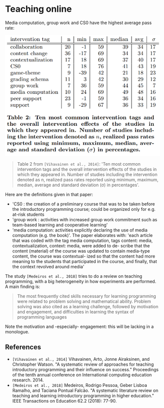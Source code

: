 # Teaching online

Media computation, group work and CS0 have the highest average pass rate:

![Vihavainen et al., 2014, figure 2](vihavainen_et_al_2014_fig_2.png)

> Table 2 from `[Vihavainen et al., 2014]`: 
> 'Ten most common intervention tags and
> the overall intervention effects of the studies in
> which they appeared in. 
> Number of studies including the intervention denoted as n,
> realized pass rates reported using minimum, maximum, median, 
> average and standard deviation (σ) in percentages'.

Here are the definitions given in that paper:

- 'CS0 : the creation of a preliminary course that was to
  be taken before the introductory programming course;
  could be organized only for e.g. at-risk students
- 'group work : activities with increased group work
  commitment such as team-based learning and cooperative
  learning'
- 'media computation: activities explicitly declaring the
  use of media computation (e.g. the book)'. The paper elaborates with: 
  'each article that was coded with the tag media computation, tags content:
  media, contextualization, context: media, were added to de-
  scribe that the content (material) of the course was updated
  to contain media-type content, the course was contextual-
  ized so that the content had more meaning to the students
  that participated in the course, and finally, that the context
  revolved around media'

The study `[Medeiros et al., 2018]` tries to do a review on teaching
programming, with a big heterogeneity in how experiments are performed.
A main finding is:

> The most frequently cited skills necessary for
> learning programming were related to problem solving and mathematical ability. 
> Problem solving was also cited as a learning
> challenge, followed by motivation and engagement, 
> and difficulties in learning the syntax of programming languages

Note the motivation and -especially- engagement:
this will be lacking in a monologue.

## References

- `[Vihavainen et al., 2014]` Vihavainen, Arto, Jonne Airaksinen, and Christopher Watson. "A systematic review of approaches for teaching introductory programming and their influence on success." Proceedings of the tenth annual conference on International computing education research. 2014.
- `[Medeiros et al., 2018]` Medeiros, Rodrigo Pessoa, Geber Lisboa Ramalho, and Taciana Pontual Falcão. "A systematic literature review on teaching and learning introductory programming in higher education." IEEE Transactions on Education 62.2 (2018): 77-90.